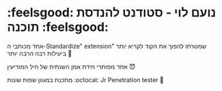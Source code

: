 # :feelsgood: נועם לוי - סטודנט להנדסת תוכנה :feelsgood:
  אחד מכותבי ה-Standardize" extension" שמטרתו להפוך את הקוד לקריא יותר ביעילות רבה הרבה יותר 🤖

  אחד מפותרי חידת אמן השנתית של חיל המודיעין :smiling_imp:

  מתכנת במגוון שפות שונות :octocat:
    Jr Penetration tester :fishing_pole_and_fish:



